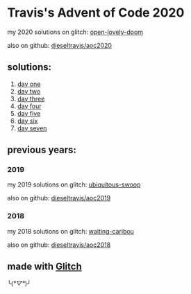 # Travis's Advent of Code 2020

my 2020 solutions on glitch: [open-lovely-doom](https://open-lovely-doom.glitch.me/)

also on github: [dieseltravis/aoc2020](https://github.com/dieseltravis/aoc2020)

## solutions:

1. [day one](https://open-lovely-doom.glitch.me/day01)
2. [day two](https://open-lovely-doom.glitch.me/day02)
3. [day three](https://open-lovely-doom.glitch.me/day03)
4. [day four](https://open-lovely-doom.glitch.me/day04)
5. [day five](https://open-lovely-doom.glitch.me/day05)
6. [day six](https://open-lovely-doom.glitch.me/day06)
7. [day seven](https://open-lovely-doom.glitch.me/day07)

## previous years:

### 2019

my 2019 solutions on glitch: [ubiquitous-swoop](https://ubiquitous-swoop.glitch.me/)

also on github: [dieseltravis/aoc2019](https://github.com/dieseltravis/aoc2019)

### 2018

my 2018 solutions on glitch: [waiting-caribou](https://waiting-caribou.glitch.me/)

also on github: [dieseltravis/aoc2018](https://github.com/dieseltravis/aoc2018)

## made with [Glitch](https://glitch.com/)

╰(*°▽°*)╯

